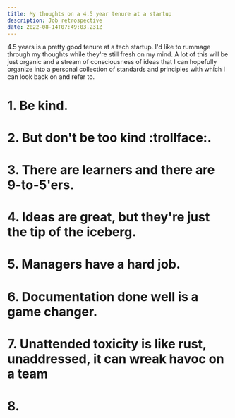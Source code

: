 ```yaml
---
title: My thoughts on a 4.5 year tenure at a startup
description: Job retrospective
date: 2022-08-14T07:49:03.231Z
---
```

4.5 years is a pretty good tenure at a tech startup. I'd like to rummage through my thoughts while they're still fresh on my mind. A lot of this will be just organic and a stream of consciousness of ideas that I can hopefully organize into a personal collection of standards and principles with which I can look back on and refer to.

# 1. Be kind.
# 2. But don't be too kind :trollface:.
# 3. There are learners and there are 9-to-5'ers.
# 4. Ideas are great, but they're just the tip of the iceberg.
# 5. Managers have a hard job.
# 6. Documentation done well is a game changer.
# 7. Unattended toxicity is like rust, unaddressed, it can wreak havoc on a team
# 8. 